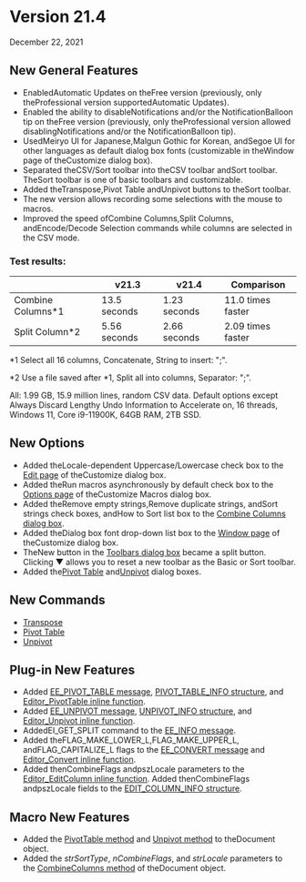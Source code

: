 # Version 21.4

December 22, 2021

## New General Features

- EnabledAutomatic Updates on theFree version (previously, only theProfessional version supportedAutomatic Updates).
- Enabled the ability to disableNotifications and/or the NotificationBalloon tip on theFree version (previously, only theProfessional version allowed disablingNotifications and/or the NotificationBalloon tip).
- UsedMeiryo UI for Japanese,Malgun Gothic for Korean, andSegoe UI for other languages as default dialog box fonts (customizable in theWindow page of theCustomize dialog box).
- Separated theCSV/Sort toolbar into theCSV toolbar andSort toolbar. TheSort toolbar is one of basic toolbars and customizable.
- Added theTranspose,Pivot Table andUnpivot buttons to theSort toolbar.
- The new version allows recording some selections with the mouse to macros.
- Improved the speed ofCombine Columns,Split Columns, andEncode/Decode Selection commands while columns are selected in the CSV mode.

### Test results:

|  | v21.3 | v21.4 | Comparison |
| --- | --- | --- | --- |
| Combine Columns\*1 | 13.5 seconds | 1.23 seconds | 11.0 times faster |
| Split Column\*2 | 5.56 seconds | 2.66 seconds | 2.09 times faster |

\*1 Select all 16 columns, Concatenate, String to insert: ";".

\*2 Use a file saved after \*1, Split all into columns, Separator: ";".

All: 1.99 GB, 15.9 million lines, random CSV data. Default options except Always Discard Lengthy Undo Information to Accelerate on, 16 threads, Windows 11, Core i9-11900K, 64GB RAM, 2TB SSD.

## New Options

- Added theLocale-dependent Uppercase/Lowercase check box to the [Edit page](../dlg/customize/edit/index) of theCustomize dialog box.
- Added theRun macros asynchronously by default check box to the [Options page](../dlg/macro_customize/options/index) of theCustomize Macros dialog box.
- Added theRemove empty strings,Remove duplicate strings, andSort strings check boxes, andHow to Sort list box to the [Combine Columns dialog box](../dlg/combine_columns/index).
- Added theDialog box font drop-down list box to the [Window page](../dlg/customize/window/index) of theCustomize dialog box.
- TheNew button in the [Toolbars dialog box](../dlg/toolbars/index) became a split button. Clicking ▼ allows you to reset a new toolbar as the Basic or Sort toolbar.
- Added the[Pivot Table](../dlg/pivot_table/index) and[Unpivot](../dlg/unpivot/index) dialog boxes.

## New Commands

- [Transpose](../cmd/edit/transpose)
- [Pivot Table](../cmd/edit/pivot_table)
- [Unpivot](../cmd/edit/unpivot)

## Plug-in New Features

- Added [EE\_PIVOT\_TABLE message](../plugin/message/ee_pivot_table), [PIVOT\_TABLE\_INFO structure](../plugin/structure/pivot_table_info), and [Editor\_PivotTable inline function](../plugin/macro/editor_pivottable).
- Added [EE\_UNPIVOT message](../plugin/message/ee_unpivot), [UNPIVOT\_INFO structure](../plugin/structure/unpivot_info), and [Editor\_Unpivot inline function](../plugin/macro/editor_unpivot).
- AddedEI\_GET\_SPLIT command to the [EE\_INFO message](../plugin/message/ee_info).
- Added theFLAG\_MAKE\_LOWER\_L,FLAG\_MAKE\_UPPER\_L, andFLAG\_CAPITALIZE\_L flags to the [EE\_CONVERT message](../plugin/message/ee_convert) and [Editor\_Convert inline function](../plugin/macro/editor_convert).
- Added thenCombineFlags andpszLocale parameters to the [Editor\_EditColumn inline function](../plugin/macro/editor_editcolumn). Added thenCombineFlags andpszLocale fields to the [EDIT\_COLUMN\_INFO structure](../plugin/structure/edit_column_info).

## Macro New Features

- Added the [PivotTable method](../macro/document/pivot_table) and [Unpivot method](../macro/document/unpivot) to theDocument object.
- Added the _strSortType_, _nCombineFlags_, and _strLocale_ parameters to the [CombineColumns method](../macro/document/combinecolumns) of theDocument object.
